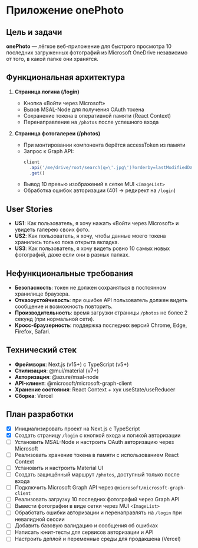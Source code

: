 # Приложение **onePhoto**

## Цель и задачи

**onePhoto** — лёгкое веб-приложение для быстрого просмотра 10 последних загруженных фотографий из Microsoft OneDrive независимо от того, в какой папке они хранятся.

## Функциональная архитектура

1. **Страница логина (/login)**  
   - Кнопка «Войти через Microsoft»  
   - Вызов MSAL-Node для получения OAuth токена  
   - Сохранение токена в оперативной памяти (React Context)  
   - Перенаправление на `/photos` после успешного входа

2. **Страница фотогалереи (/photos)**  
   - При монтировании компонента берётся accessToken из памяти  
   - Запрос к Graph API:
     ```ts
     client
       .api('/me/drive/root/search(q=\'.jpg\')?orderby=lastModifiedDateTime desc&top=10')
       .get()
     ```
   - Вывод 10 превью изображений в сетке MUI `<ImageList>`  
   - Обработка ошибок авторизации (401 → редирект на `/login`)

## User Stories

- **US1**: Как пользователь, я хочу нажать «Войти через Microsoft» и увидеть галерею своих фото.
- **US2**: Как пользователь, я хочу, чтобы данные моего токена хранились только пока открыта вкладка.
- **US3**: Как пользователь, я хочу видеть ровно 10 самых новых фотографий, даже если они в разных папках.

## Нефункциональные требования

- **Безопасность**: токен не должен сохраняться в постоянном хранилище браузера.
- **Отказоустойчивость**: при ошибке API пользователь должен видеть сообщение и возможность повторить.
- **Производительность**: время загрузки страницы `/photos` не более 2 секунд (при нормальной сети).
- **Кросс-браузерность**: поддержка последних версий Chrome, Edge, Firefox, Safari.

## Технический стек

- **Фреймворк**: Next.js (v15+) с TypeScript (v5+)
- **Стилизация**: @mui/material (v7+)  
- **Авторизация**: @azure/msal-node  
- **API-клиент**: @microsoft/microsoft-graph-client  
- **Хранение состояния**: React Context + хук useState/useReducer  
- **Сборка**: Vercel

## План разработки

- [x] Инициализировать проект на Next.js с TypeScript  
- [x] Создать страницу `/login` с кнопкой входа и логикой авторизации  
- [ ] Установить MSAL-Node и настроить OAuth авторизацию через Microsoft  
- [ ] Реализовать хранение токена в памяти с использованием React Context  
- [ ] Установить и настроить Material UI  
- [ ] Создать защищённый маршрут `/photos`, доступный только после входа  
- [ ] Подключить Microsoft Graph API через `@microsoft/microsoft-graph-client`  
- [ ] Реализовать загрузку 10 последних фотографий через Graph API  
- [ ] Вывести фотографии в виде сетки через MUI `<ImageList>`  
- [ ] Обработать ошибки авторизации и перенаправлять на `/login` при невалидной сессии  
- [ ] Добавить базовую валидацию и сообщения об ошибках  
- [ ] Написать юнит-тесты для сервисов авторизации и API  
- [ ] Настроить деплой и переменные среды для продакшена (Vercel)
